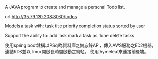 A JAVA program to create and manage a personal Todo list.

url:http://35.79.130.208:8080/todos

Models a task with:
task title
priority
completion status
sorted by user

Support the ability to:
add task
mark a task as done
delete tasks

使用spring boot建構以PSql為資料庫之備忘錄API，傳入AWS服務之EC2機器，連結RDS並以Tmux開啟長時間啟動之網站。
使用thymeleaf來連接前後端。


